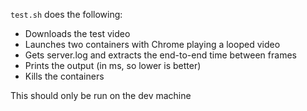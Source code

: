 `test.sh` does the following:

- Downloads the test video
- Launches two containers with Chrome playing a looped video
- Gets server.log and extracts the end-to-end time between frames
- Prints the output (in ms, so lower is better)
- Kills the containers

This should only be run on the dev machine
